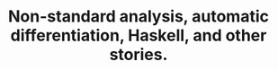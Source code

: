 ---
title: Non-standard analysis, automatic differentiation, Haskell, and other stories.
url: http://vandreev.wordpress.com/2006/12/04/non-standard-analysis-and-automatic-differentiation/
authors:
- Vlad Andreev
type: article
tags:
- differentiation
doHaskell-type: blog post
dohaskell-year: 2006
---